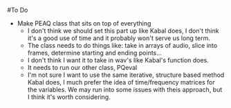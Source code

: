 #To Do 

- Make PEAQ class that sits on top of everything
	- I don't think we should set this part up like Kabal does, I don't think it's a good use of time and it probably won't serve us long term. 
	- The class needs to do things like: take in arrays of audio, slice into frames, determine starting and ending points...
	- I don't think I want it to take in wav's like Kabal's function does. 
	- It needs to run our other class, PQeval
	- I'm not sure I want to use the same iterative, structure based method Kabal does, I much prefer the idea of time/frequency matrices for the variables. We may run into some issues with theis approach, but I think it's worth considering. 
